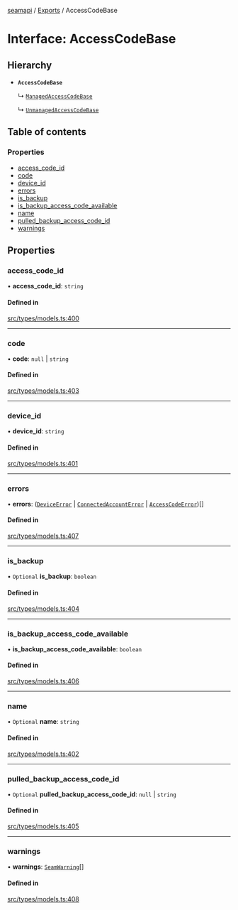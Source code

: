 [seamapi](../README.md) / [Exports](../modules.md) / AccessCodeBase

# Interface: AccessCodeBase

## Hierarchy

- **`AccessCodeBase`**

  ↳ [`ManagedAccessCodeBase`](ManagedAccessCodeBase.md)

  ↳ [`UnmanagedAccessCodeBase`](UnmanagedAccessCodeBase.md)

## Table of contents

### Properties

- [access\_code\_id](AccessCodeBase.md#access_code_id)
- [code](AccessCodeBase.md#code)
- [device\_id](AccessCodeBase.md#device_id)
- [errors](AccessCodeBase.md#errors)
- [is\_backup](AccessCodeBase.md#is_backup)
- [is\_backup\_access\_code\_available](AccessCodeBase.md#is_backup_access_code_available)
- [name](AccessCodeBase.md#name)
- [pulled\_backup\_access\_code\_id](AccessCodeBase.md#pulled_backup_access_code_id)
- [warnings](AccessCodeBase.md#warnings)

## Properties

### access\_code\_id

• **access\_code\_id**: `string`

#### Defined in

[src/types/models.ts:400](https://github.com/seamapi/javascript/blob/main/src/types/models.ts#L400)

___

### code

• **code**: ``null`` \| `string`

#### Defined in

[src/types/models.ts:403](https://github.com/seamapi/javascript/blob/main/src/types/models.ts#L403)

___

### device\_id

• **device\_id**: `string`

#### Defined in

[src/types/models.ts:401](https://github.com/seamapi/javascript/blob/main/src/types/models.ts#L401)

___

### errors

• **errors**: ([`DeviceError`](DeviceError.md) \| [`ConnectedAccountError`](ConnectedAccountError.md) \| [`AccessCodeError`](AccessCodeError.md))[]

#### Defined in

[src/types/models.ts:407](https://github.com/seamapi/javascript/blob/main/src/types/models.ts#L407)

___

### is\_backup

• `Optional` **is\_backup**: `boolean`

#### Defined in

[src/types/models.ts:404](https://github.com/seamapi/javascript/blob/main/src/types/models.ts#L404)

___

### is\_backup\_access\_code\_available

• **is\_backup\_access\_code\_available**: `boolean`

#### Defined in

[src/types/models.ts:406](https://github.com/seamapi/javascript/blob/main/src/types/models.ts#L406)

___

### name

• `Optional` **name**: `string`

#### Defined in

[src/types/models.ts:402](https://github.com/seamapi/javascript/blob/main/src/types/models.ts#L402)

___

### pulled\_backup\_access\_code\_id

• `Optional` **pulled\_backup\_access\_code\_id**: ``null`` \| `string`

#### Defined in

[src/types/models.ts:405](https://github.com/seamapi/javascript/blob/main/src/types/models.ts#L405)

___

### warnings

• **warnings**: [`SeamWarning`](SeamWarning.md)[]

#### Defined in

[src/types/models.ts:408](https://github.com/seamapi/javascript/blob/main/src/types/models.ts#L408)
